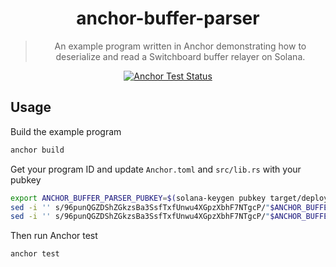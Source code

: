 <div align="center">

<!-- commonheader -->

<!-- commonheaderstop -->

# anchor-buffer-parser

> An example program written in Anchor demonstrating how to deserialize and read
> a Switchboard buffer relayer on Solana.

[![Anchor Test Status](https://github.com/switchboard-xyz/sbv2-solana/actions/workflows/anchor-test.yml/badge.svg)](https://github.com/switchboard-xyz/sbv2-solana/actions/workflows/anchor-test.yml)

</div>

<!-- install -->

<!-- installstop -->

## Usage

Build the example program

```bash
anchor build
```

Get your program ID and update `Anchor.toml` and `src/lib.rs` with your pubkey

```bash
export ANCHOR_BUFFER_PARSER_PUBKEY=$(solana-keygen pubkey target/deploy/anchor_buffer_parser-keypair.json)
sed -i '' s/96punQGZDShZGkzsBa3SsfTxfUnwu4XGpzXbhF7NTgcP/"$ANCHOR_BUFFER_PARSER_PUBKEY"/g Anchor.toml
sed -i '' s/96punQGZDShZGkzsBa3SsfTxfUnwu4XGpzXbhF7NTgcP/"$ANCHOR_BUFFER_PARSER_PUBKEY"/g src/lib.rs
```

Then run Anchor test

```bash
anchor test
```

